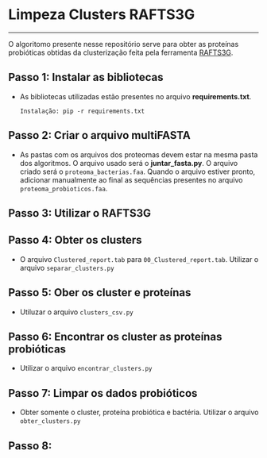 # Limpeza Clusters RAFTS3G

---
O algoritomo presente nesse repositório serve para obter as proteínas probióticas obtidas da clusterização feita pela ferramenta [RAFTS3G](https://sourceforge.net/projects/rafts-g/).

## Passo 1: Instalar as bibliotecas
  - As bibliotecas utilizadas estão presentes no arquivo **requirements.txt**.
    ```
    Instalação: pip -r requirements.txt
    ```

## Passo 2: Criar o arquivo multiFASTA
  - As pastas com os arquivos dos proteomas devem estar na mesma pasta dos algoritmos. O arquivo usado será o **juntar_fasta.py**. O arquivo criado será o `proteoma_bacterias.faa`. Quando o arquivo estiver pronto, adicionar manualmente ao final as sequências presentes no arquivo `proteoma_probioticos.faa`.

## Passo 3: Utilizar o RAFTS3G

## Passo 4: Obter os clusters
  - O arquivo `Clustered_report.tab` para `00_Clustered_report.tab`. Utilizar o arquivo `separar_clusters.py`

## Passo 5: Ober os cluster e proteínas
  - Utiluzar o arquivo `clusters_csv.py`

## Passo 6: Encontrar os cluster as proteínas probióticas
  - Utilizar o arquivo `encontrar_clusters.py`

## Passo 7: Limpar os dados probióticos
  - Obter somente o cluster, proteína probiótica e bactéria. Utilizar o arquivo `obter_clusters.py`

## Passo 8: 
